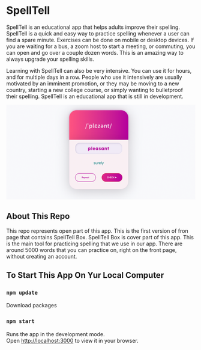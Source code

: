 # SpellTell

SpellTell is an educational app that helps adults improve their spelling. SpellTell is a quick and easy way to practice spelling whenever a user can find a spare minute. Exercises can be done  on mobile or desktop devices. If you are waiting for a bus, a zoom host to start a meeting, or commuting, you can open and go over a couple dozen words. This is an amazing way to always upgrade your spelling skills.

Learning with SpellTell can also be very intensive. You can use it for hours, and for multiple days in a row. People who use it intensively are usually motivated by an imminent  promotion, or they may be moving to a new country, starting a new college course, or simply wanting to bulletproof their spelling. SpellTell is an educational app that is still in development. 

![spelltell box screenshot](https://raw.githubusercontent.com/SpellTell/spelltell_react_public/main/spelltell-screen.png)

## About This Repo
This repo represents open part of this app. This is the first version of fron page that contains SpellTell Box. SpellTell Box is cover part of this app. This is the main tool for practicing spelling that we use in our app. There are around 5000 words that you can practice on, right on the front page, without creating an account. 

## To Start This App On Yur Local Computer

### `npm update`
Download packages
### `npm start`
Runs the app in the development mode.\
Open [http://localhost:3000](http://localhost:3000) to view it in your browser.
